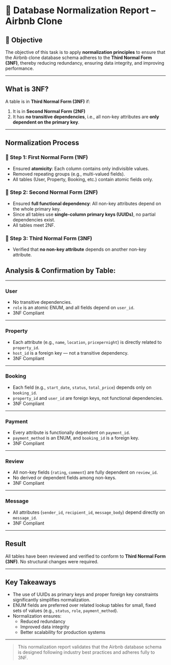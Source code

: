 # 📘 Database Normalization Report – Airbnb Clone

## 🎯 Objective

The objective of this task is to apply **normalization principles** to ensure that the Airbnb clone database schema adheres to the **Third Normal Form (3NF)**, thereby reducing redundancy, ensuring data integrity, and improving performance.

---

## What is 3NF?

A table is in **Third Normal Form (3NF)** if:

1. It is in **Second Normal Form (2NF)**
2. It has **no transitive dependencies**, i.e., all non-key attributes are **only dependent on the primary key**.

---

## Normalization Process

### 🔹 Step 1: First Normal Form (1NF)
- Ensured **atomicity**: Each column contains only indivisible values.
- Removed repeating groups (e.g., multi-valued fields).
- All tables (User, Property, Booking, etc.) contain atomic fields only.

### 🔹 Step 2: Second Normal Form (2NF)
- Ensured **full functional dependency**: All non-key attributes depend on the whole primary key.
- Since all tables use **single-column primary keys (UUIDs)**, no partial dependencies exist.
- All tables meet 2NF.

### 🔹 Step 3: Third Normal Form (3NF)
- Verified that **no non-key attribute** depends on another non-key attribute.

## Analysis & Confirmation by Table:

---

### **User**
- No transitive dependencies.
- `role` is an atomic ENUM, and all fields depend on `user_id`.
- 3NF Compliant

---

### **Property**
- Each attribute (e.g., `name`, `location`, `pricepernight`) is directly related to `property_id`.
- `host_id` is a foreign key — not a transitive dependency.
- 3NF Compliant

---

### **Booking**
- Each field (e.g., `start_date`, `status`, `total_price`) depends only on `booking_id`.
- `property_id` and `user_id` are foreign keys, not functional dependencies.
- 3NF Compliant

---

### **Payment**
- Every attribute is functionally dependent on `payment_id`.
- `payment_method` is an ENUM, and `booking_id` is a foreign key.
- 3NF Compliant

---

### **Review**
- All non-key fields (`rating`, `comment`) are fully dependent on `review_id`.
- No derived or dependent fields among non-keys.
- 3NF Compliant

---

### **Message**
- All attributes (`sender_id`, `recipient_id`, `message_body`) depend directly on `message_id`.
- 3NF Compliant

---

## Result

All tables have been reviewed and verified to conform to **Third Normal Form (3NF)**. No structural changes were required.

---

## Key Takeaways

- The use of UUIDs as primary keys and proper foreign key constraints significantly simplifies normalization.
- ENUM fields are preferred over related lookup tables for small, fixed sets of values (e.g., `status`, `role`, `payment_method`).
- Normalization ensures:
  - Reduced redundancy
  - Improved data integrity
  - Better scalability for production systems

---

> This normalization report validates that the Airbnb database schema is designed following industry best practices and adheres fully to 3NF.
